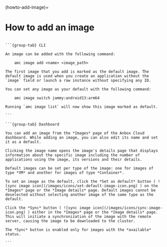 (howto-add-image)=
# How to add an image

````{tabs}

```{group-tab} CLI

An image can be added with the following command:

    amc image add <name> <image_path>

The first image that you add is marked as the default image. The default image is used when you create an application without the `image` field or launch a raw instance without specifying any ID.

You can set any image as your default with the following command:

    amc image switch jammy:android13:arm64

Running `amc image list` will now show this image marked as default.

```

```{group-tab} Dashboard

You can add an image from the *Images* page of the Anbox Cloud dashboard. While adding an image, you can also edit its name and set it as a default.

Clicking the image name opens the image's details page that displays information about the specific image including the number of applications using the image, its versions and their details.

Default images can be set per type of the image: one for images of type *VM* and another for images of type *Container*.

To set an image as the default, click the *Set as default* button ( ![sync image icon](/images/icons/set-default-image-icon.png) ) on the *Images* page or the *Image details* page. Default images cannot be deselected without selecting another image of the same type as the default.

Click the *Sync* button ( ![sync image icon](/images/icons/sync-image-icon.png) ) either in the *Images* page or the *Image details* page. This will initiate a synchronization of the image with the remote server, causing the image to be downloaded to the cluster.

The *Sync* button is enabled only for images with the *available* status.

```
````
